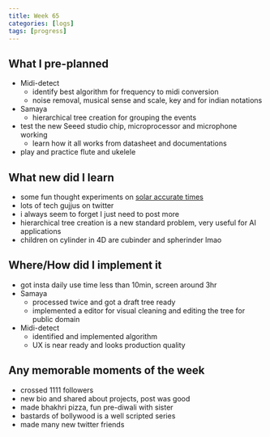 ```yaml
---
title: Week 65
categories: [logs]
tags: [progress]
---
```


## What I pre-planned

- Midi-detect
  - identify best algorithm for frequency to midi conversion
  - noise removal, musical sense and scale, key and for indian notations
- Samaya
  - hierarchical tree creation for grouping the events
- test the new Seeed studio chip, microprocessor and microphone working
  - learn how it all works from datasheet and documentations
- play and practice flute and ukelele

## What new did I learn

- some fun thought experiments on [solar accurate times](/_posts/tech/2025-10-13-Solar-accurate-timekeeping-to-borrow-from-the-future.md)
- lots of tech gujjus on twitter
- i always seem to forget I just need to post more
- hierarchical tree creation is a new standard problem, very useful for AI applications
- children on cylinder in 4D are cubinder and spherinder lmao

## Where/How did I implement it

- got insta daily use time less than 10min, screen around 3hr
- Samaya
  - processed twice and got a draft tree ready
  - implemented a editor for visual cleaning and editing the tree for public domain
- Midi-detect
  - identified and implemented algorithm
  - UX is near ready and looks production quality

## Any memorable moments of the week

- crossed 1111 followers
- new bio and shared about projects, post was good
- made bhakhri pizza, fun pre-diwali with sister
- bastards of bollywood is a well scripted series
- made many new twitter friends